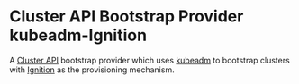 # Cluster API Bootstrap Provider kubeadm-Ignition

A [Cluster API](https://github.com/kubernetes-sigs/cluster-api) bootstrap provider which uses
[kubeadm](https://kubernetes.io/docs/reference/setup-tools/kubeadm/) to bootstrap clusters with
[Ignition](https://coreos.github.io/ignition/) as the provisioning mechanism.

